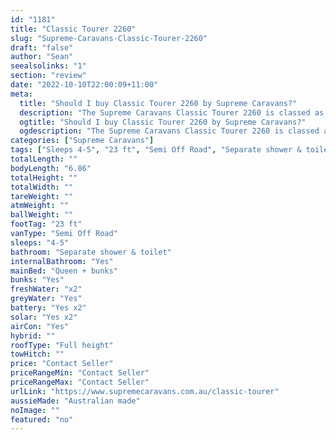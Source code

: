 ```yaml
---
id: "1181"
title: "Classic Tourer 2260"
slug: "Supreme-Caravans-Classic-Tourer-2260"
draft: "false"
author: "Sean"
seealsolinks: "1"
section: "review"
date: "2022-10-10T22:00:09+11:00"
meta:
  title: "Should I buy Classic Tourer 2260 by Supreme Caravans?"
  description: "The Supreme Caravans Classic Tourer 2260 is classed as Semi Off Road, and sleeps 4-5 people. It is Australian made and comes in at 23 ft. It generally has Separate shower & toilet."
  ogtitle: "Should I buy Classic Tourer 2260 by Supreme Caravans?"
  ogdescription: "The Supreme Caravans Classic Tourer 2260 is classed as Semi Off Road, and sleeps 4-5 people. It is Australian made and comes in at 23 ft. It generally has Separate shower & toilet."
categories: ["Supreme Caravans"]
tags: ["Sleeps 4-5", "23 ft", "Semi Off Road", "Separate shower & toilet", "Full height", "Price Unknown"]
totalLength: ""
bodyLength: "6.86"
totalHeight: ""
totalWidth: ""
tareWeight: ""
atmWeight: ""
ballWeight: ""
footTag: "23 ft"
vanType: "Semi Off Road"
sleeps: "4-5"
bathroom: "Separate shower & toilet"
internalBathroom: "Yes"
mainBed: "Queen + bunks"
bunks: "Yes"
freshWater: "x2"
greyWater: "Yes"
battery: "Yes x2"
solar: "Yes x2"
airCon: "Yes"
hybrid: ""
roofType: "Full height"
towHitch: ""
price: "Contact Seller"
priceRangeMin: "Contact Seller"
priceRangeMax: "Contact Seller"
urlLink: "https://www.supremecaravans.com.au/classic-tourer"
aussieMade: "Australian made"
noImage: ""
featured: "no"
---
```

